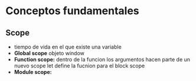# Conceptos fundamentales
## Scope
- tiempo de vida en el que existe una variable
- **Global scope** objeto window
- **Function scope:** dentro de la funcion los argumentos hacen parte de un nuevo scope
let define la fucnion para el block scope
- **Module scope:** <script type="module"> limita el alcance al archivo, necesario usar el **export** en el archivo
## Closures:
- combinar el scope con funciones
- las funciones de ejecucion inmediata evitan que lo que se defina adentro de ellas este disponible en el scope global:
- ![image](https://user-images.githubusercontent.com/32855979/64040882-9d02a180-cb23-11e9-99d8-85ee35d442f3.png)
- los closures permiten tener variables privadas
- ![image](https://user-images.githubusercontent.com/32855979/64041281-b0fad300-cb24-11e9-9f70-bf8a4a1f74a9.png)
- en el ejemplo del contador no se puede modificar la variable count, se logra que sea privada por medio del retorno de las funciones y el aislamiento del scope
## This
- **en el global scope:** this es window
- **funcion:** es window excepto en el strict mode:
```js
'use strict';
``` 
- this es el que esta llamando un fragmento de codigo
- **Dentro de class:** cuando se instancia con la palabra new se refiere a la instancia
## Metodos call, apply y bind
- this no se puede asignar directamente
### call 
- se le pasa el this por medio del metodo de la funcion, cualquier funcion tiene estos metodos 
-  ![image](https://user-images.githubusercontent.com/32855979/64042643-f076ee80-cb27-11e9-9123-d0ab8c5d3d1a.png)
### apply 
- hace la misma funcion que call pero los argumentos son diferentes, los argumentos van en un arreglo:
```js
f.apply(this, [a,b,c])
``` 
### Bind 
- construye una nueva funcion, con el this que se le pasa ya integrado

## Prototype

- todas las funciones tienen un .prototype que en principio es vacio
- new saca cosas de prototype, es un atajo para object.create
  - se usa this dentro de la funcion y el return this es implicito:

## Herencia prototipal
- se heredan los prototipos, se pueden ver con Object.getPrototypeOf() 
- JS busca las propiedades en los prototipos padre
- Object es el padre de todos los objetos de js, incluyendo funciones.
# Funcionamiento de JS
## Parsers y Abstract Sintax Tree

- ![image](https://user-images.githubusercontent.com/32855979/64047500-90d31000-cb34-11e9-82d4-e807af143be0.png) .
- ![image](https://user-images.githubusercontent.com/32855979/64047695-1e166480-cb35-11e9-954f-409a9260d484.png) -
- ![image](https://user-images.githubusercontent.com/32855979/64047792-66358700-cb35-11e9-85ac-baaf65428768.png) .
## JS engine
- tratar de que las funciones se ejecuten igual para que el optimizador las haga machine code y sean rapidas
## Event loop
- stack es organizado y heap es aleatorio 
- ![image](https://user-images.githubusercontent.com/32855979/64048640-e361fb80-cb37-11e9-93b9-caf8b7cd3899.png)
- pasar del task queue al stack
- las promesas estan en la cola de microtareas y se les da preferencia.

# Fundamentos intermedios
## promesas.
- se pueden reemplazar por async await, por ejemplo:
```js
async function f() {
data = await fetch(url) //promesa
return data
}
```
- toda funcion async retorna promesa
- **Promise.all([promesas])** resuelve una arreglo de promesas, si una falla todas fallan.
- **Promise.race([promesas])** devuelve la primera promesa que se resuelve.
## getters y setters.
- permite tener propiedades virtuales
- palabras reservadas get y set
- tener propiedades que no existen directamente, ejemplo un calculo

# Fundam Avanzados
## Proxy.
- feature reciente de JS
- palabra reservada proxy
```js
const b= new Proxy (target, handler)
```
- el proxy tiene muchas maneras de implementar interceptores
## Generadores:
- se declaran con un * despues del nombre de la funcion, se pueden parar y detener, mediante la palabra reservada **yield** y el metogo gen.next()
- ![image](https://user-images.githubusercontent.com/32855979/64058171-d8758e00-cb6c-11e9-931b-cf3548917b39.png)
- el yield puede recibir un parametro por medio del next
- ![image](https://user-images.githubusercontent.com/32855979/64058231-d95aef80-cb6d-11e9-83e2-55d73ceb4180.png)
 
# APIS del DOM
## Fetch como cancelar peticiones
- Abort controller permite cancelar un fetch con el metodo abort()
## IntersectionObserver.
- ![image](https://user-images.githubusercontent.com/32855979/64058451-e3cab880-cb70-11e9-8b83-74104d16b688.png)
# Typescript
# Patrones de diseño
